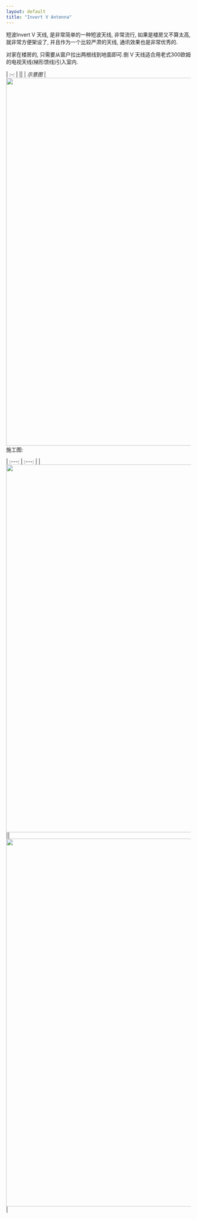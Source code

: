 ```yaml
---
layout: default
title: "Invert V Antenna"
---
```


短波Invert V 天线, 是非常简单的一种短波天线, 非常流行, 如果是楼房又不算太高, 就非常方便架设了, 并且作为一个比较严肃的天线, 通讯效果也是非常优秀的.


对家在楼房的, 只需要从窗户拉出两根线到地面即可.倒 V 天线适合用老式300欧姆的电视天线(梯形馈线)引入室内.

| :-: |
|<img src="{{ site.baseurl }}/images/invertedv.gif" align="right" width="1000">|
| *示意图* |



施工图:


| :---: | :---: |
|<img src="{{ site.baseurl }}/images/intvertv-isolator.jpg"  width="1000">||<img src="{{ site.baseurl }}/images/invertv-tree.jpg"  width="1000">|

